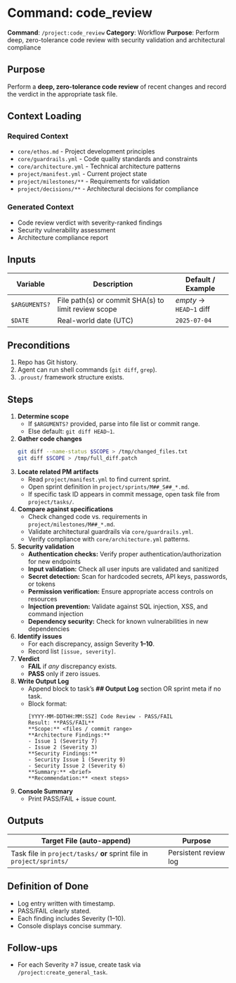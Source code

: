 # Command: code_review

**Command**: `/project:code_review`
**Category**: Workflow
**Purpose**: Perform deep, zero-tolerance code review with security validation and architectural compliance

## Purpose
Perform a **deep, zero-tolerance code review** of recent changes and record the verdict in the appropriate task file.

## Context Loading

### Required Context
- `core/ethos.md` - Project development principles
- `core/guardrails.yml` - Code quality standards and constraints
- `core/architecture.yml` - Technical architecture patterns
- `project/manifest.yml` - Current project state
- `project/milestones/**` - Requirements for validation
- `project/decisions/**` - Architectural decisions for compliance

### Generated Context
- Code review verdict with severity-ranked findings
- Security vulnerability assessment
- Architecture compliance report

## Inputs
| Variable          | Description                                        | Default / Example                               |
|-------------------|----------------------------------------------------|-------------------------------------------------|
| `$ARGUMENTS?`     | File path(s) or commit SHA(s) to limit review scope| _empty_ → `HEAD~1` diff                         |
| `$DATE`           | Real-world date (UTC)                              | `2025-07-04`                                    |

## Preconditions
1. Repo has Git history.
2. Agent can run shell commands (`git diff`, `grep`).
3. `.proust/` framework structure exists.

## Steps
1. **Determine scope**
   - If `$ARGUMENTS?` provided, parse into file list or commit range.
   - Else default: `git diff HEAD~1`.
2. **Gather code changes**
   ```bash
   git diff --name-status $SCOPE > /tmp/changed_files.txt
   git diff $SCOPE > /tmp/full_diff.patch
   ```
3. **Locate related PM artifacts**
   - Read `project/manifest.yml` to find current sprint.
   - Open sprint definition in `project/sprints/M##_S##_*.md`.
   - If specific task ID appears in commit message, open task file from `project/tasks/`.
4. **Compare against specifications**
   - Check changed code vs. requirements in `project/milestones/M##_*.md`.
   - Validate architectural guardrails via `core/guardrails.yml`.
   - Verify compliance with `core/architecture.yml` patterns.
5. **Security validation**
   - **Authentication checks:** Verify proper authentication/authorization for new endpoints
   - **Input validation:** Check all user inputs are validated and sanitized
   - **Secret detection:** Scan for hardcoded secrets, API keys, passwords, or tokens
   - **Permission verification:** Ensure appropriate access controls on resources
   - **Injection prevention:** Validate against SQL injection, XSS, and command injection
   - **Dependency security:** Check for known vulnerabilities in new dependencies
6. **Identify issues**
   - For each discrepancy, assign Severity **1–10**.
   - Record list `[issue, severity]`.
7. **Verdict**
   - **FAIL** if _any_ discrepancy exists.
   - **PASS** only if zero issues.
8. **Write Output Log**
   - Append block to task’s **## Output Log** section OR sprint meta if no task.
   - Block format:
     ```
     [YYYY-MM-DDTHH:MM:SSZ] Code Review - PASS/FAIL
     Result: **PASS/FAIL**
     **Scope:** <files / commit range>
     **Architecture Findings:**
     - Issue 1 (Severity 7)
     - Issue 2 (Severity 3)
     **Security Findings:**
     - Security Issue 1 (Severity 9)
     - Security Issue 2 (Severity 6)
     **Summary:** <brief>
     **Recommendation:** <next steps>
     ```
9. **Console Summary**
   - Print PASS/FAIL + issue count.

## Outputs
| Target File (auto-append)                                     | Purpose                         |
|---------------------------------------------------------------|---------------------------------|
| Task file in `project/tasks/` **or** sprint file in `project/sprints/` | Persistent review log           |

## Definition of Done
- Log entry written with timestamp.
- PASS/FAIL clearly stated.
- Each finding includes Severity (1–10).
- Console displays concise summary.

## Follow-ups
- For each Severity ≥7 issue, create task via `/project:create_general_task`.
